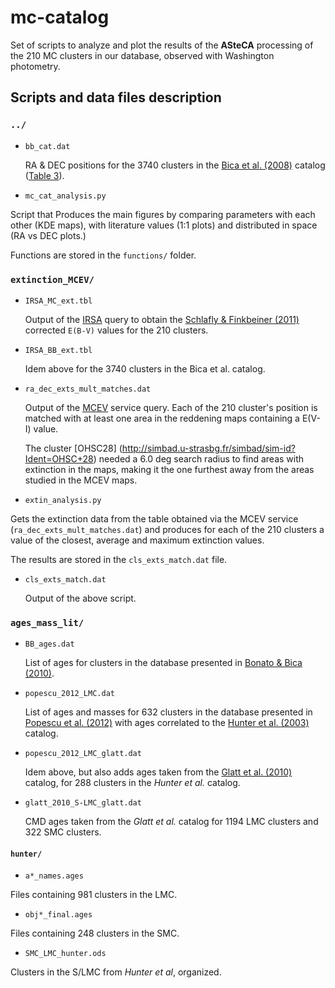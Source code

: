 # mc-catalog

Set of scripts to analyze and plot the results of the **ASteCA** processing of
the 210 MC clusters in our database, observed with Washington photometry.


## Scripts and data files description

### `../`

* `bb_cat.dat`

  RA & DEC positions for the 3740 clusters in the
  [Bica et al. (2008)](http://cdsads.u-strasbg.fr/abs/2008MNRAS.389..678B)
  catalog ([Table 3](http://vizier.u-strasbg.fr/viz-bin/VizieR-3?-source=J/MNRAS/389/678/table3)).

* `mc_cat_analysis.py`

 Script that Produces the main figures by comparing parameters with each other
 (KDE maps), with literature values (1:1 plots) and distributed in space
 (RA vs DEC plots.)

 Functions are stored in the `functions/` folder.

### `extinction_MCEV/`

* `IRSA_MC_ext.tbl`

  Output of the [IRSA](http://irsa.ipac.caltech.edu/applications/DUST/) query to
  obtain the [Schlafly & Finkbeiner
  (2011)](http://adsabs.harvard.edu/abs/2011ApJ...737..103S) corrected `E(B-V)`
  values for the 210 clusters.

* `IRSA_BB_ext.tbl`

  Idem above for the 3740 clusters in the Bica et al. catalog.

* `ra_dec_exts_mult_matches.dat`

  Output of the [MCEV](http://dc.zah.uni-heidelberg.de/mcextinct/q/cone/form)
  service query. Each of the 210 cluster's position is matched with at least
  one area in the reddening maps containing a E(V-I) value.

  The cluster [OHSC28]
  (http://simbad.u-strasbg.fr/simbad/sim-id?Ident=OHSC+28)
  needed a 6.0 deg search radius to find areas with extinction in the maps,
  making it the one furthest away from the areas studied in the MCEV maps.

* `extin_analysis.py`

 Gets the extinction data from the table obtained via the MCEV service
 (`ra_dec_exts_mult_matches.dat`) and produces for each of the 210 clusters a
 value of the closest, average and maximum extinction values.

 The results are stored in the `cls_exts_match.dat` file.

* `cls_exts_match.dat`

  Output of the above script.

### `ages_mass_lit/`

* `BB_ages.dat`

  List of ages for clusters in the database presented in
  [Bonato & Bica (2010)](http://cdsads.u-strasbg.fr/abs/2010MNRAS.403..996B).

* `popescu_2012_LMC.dat`

  List of ages and masses for 632 clusters in the database presented in
  [Popescu et al. (2012)](http://adsabs.harvard.edu/abs/2012ApJ...751..122P)
  with ages correlated to the [Hunter et al. (2003)](http://adsabs.harvard.edu/abs/2003AJ....126.1836H)
  catalog.

* `popescu_2012_LMC_glatt.dat`

  Idem above, but also adds ages taken from the
  [Glatt et al. (2010)](http://www.aanda.org/10.1051/0004-6361/201014187)
  catalog, for 288 clusters in the *Hunter et al.* catalog.

* `glatt_2010_S-LMC_glatt.dat`

  CMD ages taken from the *Glatt et al.* catalog for 1194 LMC clusters and
  322 SMC clusters.

#### `hunter/`

   * `a*_names.ages`

   Files containing 981 clusters in the LMC.

   * `obj*_final.ages`

   Files containing 248 clusters in the SMC.

   * `SMC_LMC_hunter.ods`

   Clusters in the S/LMC from *Hunter et al*, organized.